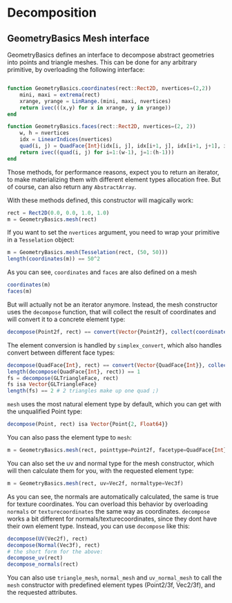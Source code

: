 # Decomposition


## GeometryBasics Mesh interface

GeometryBasics defines an interface to decompose abstract geometries into
points and triangle meshes.
This can be done for any arbitrary primitive, by overloading the following interface:

```julia

function GeometryBasics.coordinates(rect::Rect2D, nvertices=(2,2))
    mini, maxi = extrema(rect)
    xrange, yrange = LinRange.(mini, maxi, nvertices)
    return ivec(((x,y) for x in xrange, y in yrange))
end

function GeometryBasics.faces(rect::Rect2D, nvertices=(2, 2))
    w, h = nvertices
    idx = LinearIndices(nvertices)
    quad(i, j) = QuadFace{Int}(idx[i, j], idx[i+1, j], idx[i+1, j+1], idx[i, j+1])
    return ivec((quad(i, j) for i=1:(w-1), j=1:(h-1)))
end
```
Those methods, for performance reasons, expect you to return an iterator, to make
materializing them with different element types allocation free. But of course,
can also return any `AbstractArray`.

With these methods defined, this constructor will magically work:

```julia
rect = Rect2D(0.0, 0.0, 1.0, 1.0)
m = GeometryBasics.mesh(rect)
```
If you want to set the `nvertices` argument, you need to wrap your primitive in a `Tesselation`
object:
```julia
m = GeometryBasics.mesh(Tesselation(rect, (50, 50)))
length(coordinates(m)) == 50^2
```

As you can see, `coordinates` and `faces` are also defined on a mesh
```julia
coordinates(m)
faces(m)
```
But will actually not be an iterator anymore. Instead, the mesh constructor uses
the `decompose` function, that will collect the result of coordinates and will
convert it to a concrete element type:
```julia
decompose(Point2f, rect) == convert(Vector{Point2f}, collect(coordinates(rect)))
```
The element conversion is handled by `simplex_convert`, which also handles convert
between different face types:
```julia
decompose(QuadFace{Int}, rect) == convert(Vector{QuadFace{Int}}, collect(faces(rect)))
length(decompose(QuadFace{Int}, rect)) == 1
fs = decompose(GLTriangleFace, rect)
fs isa Vector{GLTriangleFace}
length(fs) == 2 # 2 triangles make up one quad ;)
```
`mesh` uses the most natural element type by default, which you can get with the unqualified Point type:
```julia
decompose(Point, rect) isa Vector{Point{2, Float64}}
```
You can also pass the element type to `mesh`:
```julia
m = GeometryBasics.mesh(rect, pointtype=Point2f, facetype=QuadFace{Int})
```
You can also set the uv and normal type for the mesh constructor, which will then
calculate them for you, with the requested element type:
```julia
m = GeometryBasics.mesh(rect, uv=Vec2f, normaltype=Vec3f)
```

As you can see, the normals are automatically calculated,
the same is true for texture coordinates. You can overload this behavior by overloading
`normals` or `texturecoordinates` the same way as coordinates.
`decompose` works a bit different for normals/texturecoordinates, since they dont have their own element type.
Instead, you can use `decompose` like this:
```julia
decompose(UV(Vec2f), rect)
decompose(Normal(Vec3f), rect)
# the short form for the above:
decompose_uv(rect)
decompose_normals(rect)
```
You can also use `triangle_mesh`, `normal_mesh` and `uv_normal_mesh` to call the
`mesh` constructor with predefined element types (Point2/3f, Vec2/3f), and the requested attributes.
